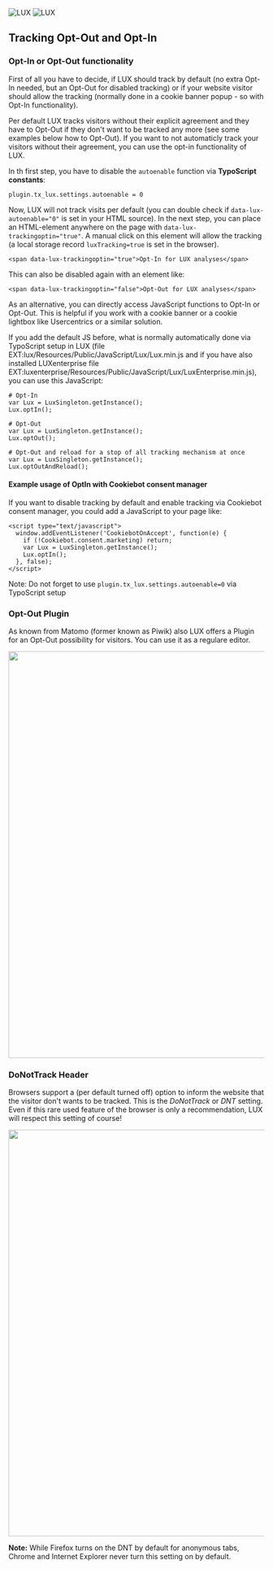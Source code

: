 ![LUX](/Documentation/Images/logo_claim.svg#gh-light-mode-only "LUX")
![LUX](/Documentation/Images/logo_claim_white.svg#gh-dark-mode-only "LUX")

## Tracking Opt-Out and Opt-In

### Opt-In or Opt-Out functionality

First of all you have to decide, if LUX should track by default (no extra Opt-In needed, but an Opt-Out for disabled
tracking) or if your website visitor should allow the tracking (normally done in a cookie banner popup - so
with Opt-In functionality).

Per default LUX tracks visitors without their explicit agreement and they have to Opt-Out if they don't want to be
tracked any more (see some examples below how to Opt-Out).
If you want to not automaticly track your visitors without their agreement, you can use the opt-in functionality
of LUX.

In th first step, you have to disable the `autoenable` function via **TypoScript constants**:

```
plugin.tx_lux.settings.autoenable = 0
```

Now, LUX will not track visits per default (you can double check if `data-lux-autoenable="0"` is set in your HTML
source). In the next step, you can place an HTML-element anywhere on the page with `data-lux-trackingoptin="true"`.
A manual click on this element will allow the tracking (a local storage record `luxTracking=true` is set in the browser).

```
<span data-lux-trackingoptin="true">Opt-In for LUX analyses</span>
```

This can also be disabled again with an element like:

```
<span data-lux-trackingoptin="false">Opt-Out for LUX analyses</span>
```

As an alternative, you can directly access JavaScript functions to Opt-In or Opt-Out. This is helpful if you work with
a cookie banner or a cookie lightbox like Usercentrics or a similar solution.

If you add the default JS before, what is normally automatically done via TypoScript setup in LUX
(file EXT:lux/Resources/Public/JavaScript/Lux/Lux.min.js and
if you have also installed LUXenterprise file EXT:luxenterprise/Resources/Public/JavaScript/Lux/LuxEnterprise.min.js),
you can use this JavaScript:

```
# Opt-In
var Lux = LuxSingleton.getInstance();
Lux.optIn();

# Opt-Out
var Lux = LuxSingleton.getInstance();
Lux.optOut();

# Opt-Out and reload for a stop of all tracking mechanism at once
var Lux = LuxSingleton.getInstance();
Lux.optOutAndReload();
```

#### Example usage of OptIn with Cookiebot consent manager

If you want to disable tracking by default and enable tracking via Cookiebot consent manager, you could add a JavaScript
to your page like:

```
<script type="text/javascript">
  window.addEventListener('CookiebotOnAccept', function(e) {
    if (!Cookiebot.consent.marketing) return;
    var Lux = LuxSingleton.getInstance();
    Lux.optIn();
  }, false);
</script>
```

Note: Do not forget to use `plugin.tx_lux.settings.autoenable=0` via TypoScript setup

### Opt-Out Plugin

As known from Matomo (former known as Piwik) also LUX offers a Plugin for an Opt-Out possibility for visitors. You
can use it as a regulare editor.

<img src="../Images/documentation_plugin_optout_frontend1.png" width="800" />

### DoNotTrack Header

Browsers support a (per default turned off) option to inform the website that the visitor don't wants to be tracked.
This is the *DoNotTrack* or *DNT* setting. Even if this rare used feature of the browser is only a recommendation, LUX
will respect this setting of course!

<img src="../Images/documentation_marketing_donottrack.png" width="800" />

**Note:** While Firefox turns on the DNT by default for anonymous tabs, Chrome and Internet Explorer never turn this
setting on by default.

